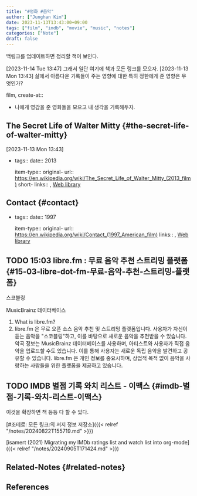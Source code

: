```yaml
---
title: "#영화 #음악"
author: ["Junghan Kim"]
date: 2023-11-13T13:43:00+09:00
tags: ["film", "imdb", "movie", "music", "notes"]
categories: ["Note"]
draft: false
---
```


백링크를 업데이트하면 정리할 책이 보인다.

<span class="timestamp-wrapper"><span class="timestamp">[2023-11-14 Tue 13:47] </span></span> 그래서 일단 여기에 책과 모든 링크를 모으자. <span class="timestamp-wrapper"><span class="timestamp">[2023-11-13 Mon 13:43] </span></span> 삶에서 아름다운 기록들이 주는 영향에 대한 특히 정한에게 준 영향은 무엇인가?

film, create-at::

-   나에게 영감을 준 영화들을 모으고 내 생각을 기록해두자.


## The Secret Life of Walter Mitty {#the-secret-life-of-walter-mitty}

<span class="timestamp-wrapper"><span class="timestamp">[2023-11-13 Mon 13:43]</span></span>

-   tags:: date:: 2013

    item-type:: original- url:: <https://en.wikipedia.org/wiki/The_Secret_Life_of_Walter_Mitty_(2013_film)> short- links:: , [Web library](https://www.zotero.org/users/9184294/items/QU4GGTU7)


## Contact {#contact}

-   tags:: date:: 1997

    item-type:: original- url:: <https://en.wikipedia.org/wiki/Contact_(1997_American_film)> links:: , [Web library](https://www.zotero.org/users/9184294/items/Q8FQ98RQ)


## <span class="org-todo todo TODO">TODO</span> 15:03 libre.fm : 무료 음악 추천 스트리밍 플랫폼 {#15-03-libre-dot-fm-무료-음악-추천-스트리밍-플랫폼}

스코블링

MusicBrainz 데이터베이스

1.  What is libre.fm?
2.  libre.fm 은 무료 오픈 소스 음악 추천 및 스트리밍 플랫폼입니다. 사용자가 자신이 듣는 음악을 "스코블링"하고, 이를 바탕으로 새로운 음악을 추천받을 수 있습니다. 악곡 정보는 MusicBrainz 데이터베이스를 사용하며, 아티스트와 사용자가 직접 음악을 업로드할 수도 있습니다. 이를 통해 사용자는 새로운 독립 음악을 발견하고 공유할 수 있습니다. libre.fm 은 개인 정보를 중요시하며, 상업적 목적 없이 음악을 사랑하는 사람들을 위한 플랫폼을 제공하고 있습니다.


## <span class="org-todo todo TODO">TODO</span> IMDB 별점 기록 와치 리스트 - 이맥스 {#imdb-별점-기록-와치-리스트-이맥스}

이것을 확장하면 책 등등 다 할 수 있다.

[#조테로: 모든 링크:의 서지 정보 저장소]({{< relref "/notes/20240822T155719.md" >}})

[isamert (2021) Migrating my IMDb ratings list and watch list into org-mode]({{< relref "/notes/20240905T171424.md" >}})


## Related-Notes {#related-notes}

## References

<style>.csl-entry{text-indent: -1.5em; margin-left: 1.5em;}</style><div class="csl-bib-body">
</div>
